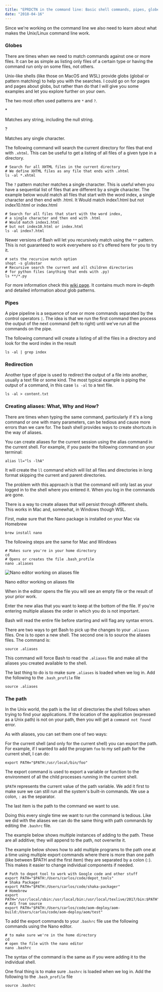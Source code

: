 ```yaml
---
title: "EPRDCTN in the command line: Basic shell commands, pipes, globes and others"
date: "2018-04-16"
---
```


Since we're working on the command line we also need to learn about what makes the Unix/Linux command line work.

### Globes

There are times when we need to match commands against one or more files. It can be as simple as listing only files of a certain type or having the command run only on some files, not others.

Unix-like shells (like those on MacOS and WSL) provide globs (global or pattern matching) to help you with the searches. I could go on for pages and pages about globs, but rather than do that I will give you some examples and let you explore further on your own.

The two most often used patterns are `*` and `?`.

\*

Matches any string, including the null string.

?

Matches any single character.

The following command will search the current directory for files that end with `.xhtml`. This can be useful to get a listing of all files of a given type in a directory.

```
# Search for all XHTML files in the current directory
# We define XHTML files as any file that ends with .xhtml
ls -al *.xhtml
```

The `?` pattern matcher matches a single character. This is useful when you have a sequential list of files that are different by a single character. The example below would match all files that start with the word index, a single character and then end with .html. It Would match index1.html but not index10.html or index.html

```
# Search for all files that start with the word index,
# a single character and then end with .html
# Would match index1.html
# but not index10.html or index.html
ls -al index?.html
```

Newer versions of Bash will let you recursively match using the `**` pattern. This is not guaranteed to work everywhere so it's offered here for you to try it.

```
# sets the recursive match option
shopt -s globstar
# Recursive search the current and all children directories
# for python files (anything that ends with .py)
ls **/*.py
```

For more information check this [wiki page](http://mywiki.wooledge.org/glob). It contains much more in-depth and detailed information about glob patterns.

### Pipes

A pipe pipeline is a sequence of one or more commands separated by the control operators `|`. The idea is that we run the first command then process the output of the next command (left to right) until we've run all the commands on the pipe.

The following command will create a listing of all the files in a directory and look for the word index in the result

```
ls -al | grep index
```

### Redirection

Another type of pipe is used to redirect the output of a file into another, usually a text file or some kind. The most typical example is piping the output of a command, in this case `ls -al` to a text file.

```
ls -al > content.txt
```

### Creating aliases: What, Why and How?

There are times when typing the same command, particularly if it's a long command or one with many parameters, can be tedious and cause more errors than we care for. The bash shell provides ways to create shortcuts in the way of aliases.

You can create aliases for the current session using the alias command in the current shell. For example, if you paste the following command on your terminal:

```
alias ll="ls -lhA"
```

It will create the `ll` command which will list all files and directories in long format skipping the current and parent directories.

The problem with this approach is that the command will only last as your logged in to the shell where you entered it. When you log in the commands are gone.

There is a way to create aliases that will persist through different shells. This works in Mac and, somewhat, in Windows though WSL.

First, make sure that the Nano package is installed on your Mac via Homebrew

```
brew install nano
```

The following steps are the same for Mac and Windows

```
# Makes sure you're in your home directory
cd
# Opens or creates the file .bash_profile
nano .aliases
```

![Nano editor working on aliases file](https://publishing-project.rivendellweb.net/wp-content/uploads/2018/04/nano-editing-aliases-1024x697.png)

Nano editor working on aliases file

When in the editor opens the file you will see an empty file or the result of your prior work.

Enter the new alias that you want to keep at the bottom of the file. If you're entering multiple aliases the order in which you do is not important.

Bash will read the entire file before starting and will flag any syntax errors.

There are two ways to get Bash to pick up the changes to your `.aliases` files. One is to open a new shell. The second one is to source the aliases files. The command is:

```
source .aliases
```

This command will force Bash to read the `.aliases` file and make all the aliases you created available to the shell.

The last thing to do is to make sure `.aliases` is loaded when we log in. Add the following to the `.bash_profile` file

```
source .aliases
```

### The path

In the Unix world, the path is the list of directories the shell follows when trying to find your applications. If the location of the application (expressed as a Unix path) is not on your path, then you will get a `command not found` error.

As with aliases, you can set them one of two ways:

For the current shell (and only for the current shell) you can export the path. For example, if I wanted to add the program `foo` to my sell path for the current shell, I can do:

```
export PATH="$PATH:/usr/local/bin/foo"
```

The export command is used to export a variable or function to the environment of all the child processes running in the current shell.

`$PATH` represents the current value of the path variable. We add it first to make sure we can still run all the system's built-in commands. We use a colon, `:` as the separator.

The last item is the path to the command we want to use.

Doing this every single time we want to run the command is tedious. Like we did with the aliases we can do the same thing with path commands by editing the `.bashrc` file.

The example below shows multiple instances of adding to the path. These are all additive; they will append to the path, not overwrite it.

The example below shows how to add multiple programs to the path one at a time using multiple export commands where there is more than one path (like between $PATH and the first item) they are separated by a colon (`:`). This makes it easier to change individual components if needed.

```
# Path to depot tool to work with Google code and other stuff
export PATH="$PATH:/Users/carlos/code/depot_tools"
# Shaka Packager
export PATH="$PATH:/Users/carlos/code/shaka-packager"
# Homebrew
export PATH="/usr/local/sbin:/usr/local/bin:/usr/local/texlive/2017/bin:$PATH"
# AV1 from source
export PATH="$PATH:/Users/carlos/code/aom-deploy/aom-build:/Users/carlos/code/aom-deploy/aom/test"
```

To add the export commands to your `.bashrc` file use the following commands using the Nano editor.

```
# to make sure we're in the home directory
cd
# open the file with the nano editor
nano .bashrc
```

The syntax of the command is the same as if you were adding it to the individual shell.

One final thing is to make sure `.bashrc` is loaded when we log in. Add the following to the `.bash_profile` file

```
source .bashrc
```
